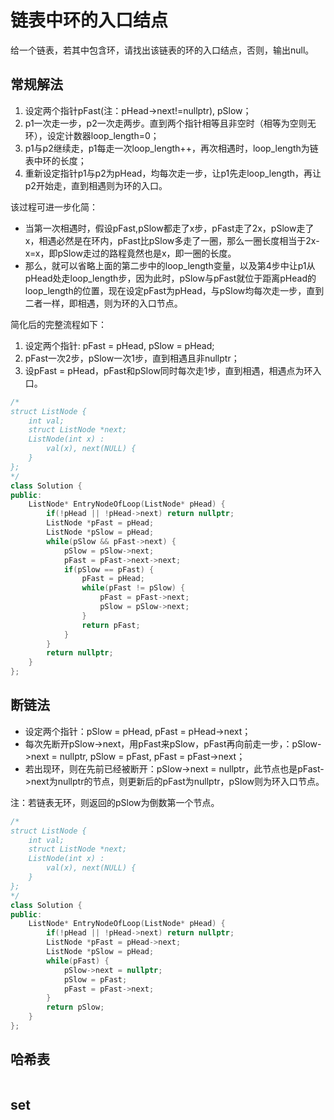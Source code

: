 # 链表中环的入口结点

给一个链表，若其中包含环，请找出该链表的环的入口结点，否则，输出null。

## 常规解法

1. 设定两个指针pFast(注：pHead->next!=nullptr), pSlow；  
2. p1一次走一步，p2一次走两步。直到两个指针相等且非空时（相等为空则无环），设定计数器loop_length=0；  
3. p1与p2继续走，p1每走一次loop_length++，再次相遇时，loop_length为链表中环的长度；  
4. 重新设定指针p1与p2为pHead，均每次走一步，让p1先走loop_length，再让p2开始走，直到相遇则为环的入口。

该过程可进一步化简：

- 当第一次相遇时，假设pFast,pSlow都走了x步，pFast走了2x，pSlow走了x，相遇必然是在环内，pFast比pSlow多走了一圈，那么一圈长度相当于2x-x=x，即pSlow走过的路程竟然也是x，即一圈的长度。  
- 那么，就可以省略上面的第二步中的loop_length变量，以及第4步中让p1从pHead处走loop_length步，因为此时，pSlow与pFast就位于距离pHead的loop_length的位置，现在设定pFast为pHead，与pSlow均每次走一步，直到二者一样，即相遇，则为环的入口节点。

简化后的完整流程如下：

1. 设定两个指针: pFast = pHead, pSlow = pHead;  
2. pFast一次2步，pSlow一次1步，直到相遇且非nullptr；  
3. 设pFast = pHead，pFast和pSlow同时每次走1步，直到相遇，相遇点为环入口。

```cpp
/*
struct ListNode {
    int val;
    struct ListNode *next;
    ListNode(int x) :
        val(x), next(NULL) {
    }
};
*/
class Solution {
public:
    ListNode* EntryNodeOfLoop(ListNode* pHead) {
        if(!pHead || !pHead->next) return nullptr;
        ListNode *pFast = pHead;
        ListNode *pSlow = pHead;
        while(pSlow && pFast->next) {
            pSlow = pSlow->next;
            pFast = pFast->next->next;
            if(pSlow == pFast) {
                pFast = pHead;
                while(pFast != pSlow) {
                    pFast = pFast->next;
                    pSlow = pSlow->next;
                }
                return pFast;
            }
        }
        return nullptr;
    }
};
```

## 断链法

- 设定两个指针：pSlow = pHead, pFast = pHead->next；  
- 每次先断开pSlow->next，用pFast来pSlow，pFast再向前走一步，：pSlow->next = nullptr, pSlow = pFast, pFast = pFast->next；
- 若出现环，则在先前已经被断开：pSlow->next = nullptr，此节点也是pFast->next为nullptr的节点，则更新后的pFast为nullptr，pSlow则为环入口节点。  

注：若链表无环，则返回的pSlow为倒数第一个节点。

```cpp
/*
struct ListNode {
    int val;
    struct ListNode *next;
    ListNode(int x) :
        val(x), next(NULL) {
    }
};
*/
class Solution {
public:
    ListNode* EntryNodeOfLoop(ListNode* pHead) {
        if(!pHead || !pHead->next) return nullptr;
        ListNode *pFast = pHead->next;
        ListNode *pSlow = pHead;
        while(pFast) {
            pSlow->next = nullptr;
            pSlow = pFast;
            pFast = pFast->next;
        }
        return pSlow;
    }
};
```

## 哈希表

```cpp
```

## set

```cpp
```

